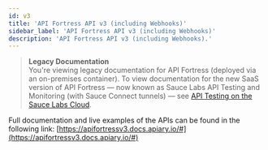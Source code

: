 ```yaml
---
id: v3
title: 'API Fortress API v3 (including Webhooks)'
sidebar_label: 'API Fortress API v3 (including Webhooks)'
description: 'API Fortress API v3 (including Webhooks).'
---
```


<head>
  <meta name="robots" content="noindex" />
</head>

> **Legacy Documentation**<br/>You're viewing legacy documentation for API Fortress (deployed via an on-premises container). To view documentation for the new SaaS version of API Fortress &#8212; now known as Sauce Labs API Testing and Monitoring (with Sauce Connect tunnels) &#8212; see [API Testing on the Sauce Labs Cloud](/api-testing/).

Full documentation and live examples of the APIs can be found in the following link: [https://apifortressv3.docs.apiary.io/#](https://apifortressv3.docs.apiary.io/#)
